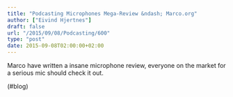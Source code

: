 ```yaml
---
title: "Podcasting Microphones Mega-Review &ndash; Marco.org"
author: ["Eivind Hjertnes"]
draft: false
url: "/2015/09/08/Podcasting/600"
type: "post"
date: 2015-09-08T02:00:00+02:00
---
```


Marco have written a insane microphone review, everyone on the market
for a serious mic should check it out.

(#blog)
